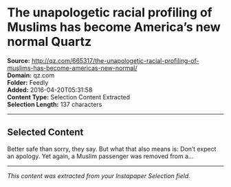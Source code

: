# The unapologetic racial profiling of Muslims has become America’s new normal Quartz

**Source:** http://qz.com/665317/the-unapologetic-racial-profiling-of-muslims-has-become-americas-new-normal/  
**Domain:** qz.com  
**Folder:** Feedly  
**Added:** 2016-04-20T05:31:58  
**Content Type:** Selection Content Extracted  
**Selection Length:** 137 characters  


---

## Selected Content

Better safe than sorry, they say. But what that also means is: Don’t expect an apology. Yet again, a Muslim passenger was removed from a…

---

*This content was extracted from your Instapaper Selection field.*